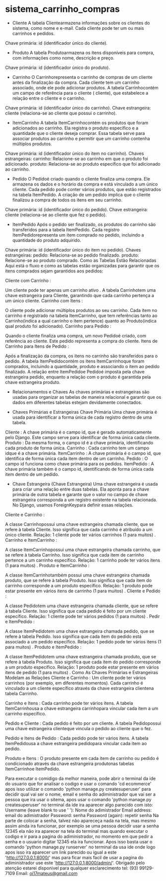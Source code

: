 # sistema_carrinho_compras
- Cliente
A tabela Clientearmazena informações sobre os clientes do sistema, como nome e e-mail. Cada cliente pode ter um ou mais carrinhos e pedidos.

Chave primária: id (identificador único do cliente).
- Produto
A tabela Produtoarmazena os itens disponíveis para compra, com informações como nome, descrição e preço.

Chave primária: id (identificador único do produto).
- Carrinho
O Carrinhorepresenta o carrinho de compras de um cliente antes da finalização da compra. Cada cliente tem um carrinho associado, onde ele pode adicionar produtos. A tabela Carrinhocontém um campo de referência para o cliente ( cliente), que estabelece a relação entre o cliente e o carrinho.

Chave primária: id (identificador único do carrinho).
Chave estrangeira: cliente (relaciona-se ao cliente que possui o carrinho).
- ItemCarrinho
A tabela ItemCarrinhocontém os produtos que foram adicionados ao carrinho. Ela registra o produto específico e a quantidade que o cliente deseja comprar. Essa tabela serve para associar produtos ao carrinho e permitir que um carrinho contenha múltiplos produtos.

Chave primária: id (identificador único do item no carrinho).
Chaves estrangeiras:
carrinho: Relacione-se ao carrinho em que o produto foi adicionado.
produto: Relaciona-se ao produto específico que foi adicionado ao carrinho.
- Pedido
O Pedidoé criado quando o cliente finaliza uma compra. Ele armazena os dados e o horário da compra e está vinculado a um único cliente. Cada pedido pode conter vários produtos, que estão registrados na tabela ItemPedido. A criação de um pedido implica que o cliente finalizou a compra de todos os itens em seu carrinho.

Chave primária: id (identificador único do pedido).
Chave estrangeira: cliente (relaciona-se ao cliente que fez o pedido).
- ItemPedido
Após o pedido ser finalizado, os produtos do carrinho são transferidos para a tabela ItemPedido. Cada registro ItemPedidorepresenta um item comprado no pedido, incluindo a quantidade do produto adquirido.

Chave primária: id (identificador único do item no pedido).
Chaves estrangeiras:
pedido: Relaciona-se ao pedido finalizado.
produto: Relacione-se ao produto comprado.
Como as Tabelas Estão Relacionadas
Aqui está o fluxo e como as tabelas estão organizadas para garantir que os itens comprados sejam garantidos aos pedidos:

Cliente com Carrinho :

Um cliente pode ter apenas um carrinho ativo . A tabela Carrinhotem uma chave estrangeira para Cliente, garantindo que cada carrinho pertença a um único cliente.
Carrinho com Itens :

O cliente pode adicionar múltiplos produtos ao seu carrinho. Cada item no carrinho é registrado na tabela ItemCarrinho, que tem referências tanto ao Carrinho(indica a qual carrinho o item pertence) quanto ao Produto(indica qual produto foi adicionado).
Carrinho para Pedido :

Quando o cliente finaliza uma compra, um novo Pedidoé criado, com referência ao cliente. Este pedido representa a compra do cliente.
Itens de Carrinho para Itens de Pedido :

Após a finalização da compra, os itens no carrinho são transferidos para o pedido. A tabela ItemPedidocontém os itens ItemCarrinhoque foram comprados, incluindo a quantidade, produto e associando o item ao pedido finalizado. A relação entre ItemPedidoe Pedidoé imposta pela chave estrangeira pedido, enquanto a relação com o produto é garantida pela chave estrangeira produto.

- Relacionamentos e Chaves
As chaves primárias e estrangeiras são usadas para organizar as tabelas de maneira relacional e garantir que os dados em diferentes tabelas estejam devidamente conectados.

- Chaves Primárias e Estrangeiras
Chave Primária
Uma chave primária é usada para identificar a forma única de cada registro dentro de uma tabela. 

Cliente : A chave primária é o campo id, que é gerado automaticamente pelo Django. Este campo serve para identificar de forma única cada cliente.
Produto : Da mesma forma, o campo id é a chave primária, identificando cada produto de forma única.
Carrinho : Cada carrinho tem um campo idque é a chave primária.
ItemCarrinho : A chave primária é o campo id, que identifica de forma única cada item dentro de um carrinho.
Pedido : O campo id funciona como chave primária para os pedidos.
ItemPedido : A chave primária também é o campo id, identificando de forma única cada item dentro de um pedido.
- Chave Estrangeira (Chave Estrangeira)
Uma chave estrangeira é usada para criar uma relação entre duas tabelas. Ela aponta para a chave primária de outra tabela e garante que o valor no campo de chave estrangeira corresponda a um registro existente na tabela relacionada. No Django, usamos ForeignKeypara definir essas relações.

Cliente e Carrinho :

A classe Carrinhopossui uma chave estrangeira chamada cliente, que se refere à tabela Cliente. Isso significa que cada carrinho é atribuído a um único cliente.
Relação: 1 cliente pode ter vários carrinhos (1 para muitos) .
Carrinho e ItemCarrinho :

A classe ItemCarrinhopossui uma chave estrangeira chamada carrinho, que se refere à tabela Carrinho. Isso significa que cada item de carrinho pertence a um carrinho específico.
Relação: 1 carrinho pode ter vários itens (1 para muitos) .
Produto e ItemCarrinho :

A classe ItemCarrinhotambém possui uma chave estrangeira chamada produto, que se refere à tabela Produto. Isso significa que cada item do carrinho corresponde a um produto específico.
Relação: 1 produto pode estar presente em vários itens de carrinho (1 para muitos) .
Cliente e Pedido :

A classe Pedidotem uma chave estrangeira chamada cliente, que se refere à tabela Cliente. Isso significa que cada pedido é feito por um cliente específico.
Relação: 1 cliente pode ter vários pedidos (1 para muitos) .
Pedir e ItemPedido :

A classe ItemPedidotem uma chave estrangeira chamada pedido, que se refere à tabela Pedido. Isso significa que cada item do pedido está associado a um pedido específico.
Relação: 1 pedido pode ter vários itens (1 para muitos) .
Produto e ItemPedido :

A classe ItemPedidotem uma chave estrangeira chamada produto, que se refere à tabela Produto. Isso significa que cada item do pedido corresponde a um produto específico.
Relação: 1 produto pode estar presente em vários itens de pedido (1 para muitos) .
Como As Chaves Primárias e Estrangeiras Modelam as Relações
Cliente e Carrinho : Um cliente pode ter vários carrinhos (por exemplo, em diferentes momentos). Cada carrinho é vinculado a um cliente específico através da chave estrangeira clientena tabela Carrinho.

Carrinho e Itens : Cada carrinho pode ter vários itens. A tabela ItemCarrinhousa a chave estrangeira carrinhopara vincular cada item a um carrinho específico.

Pedido e Cliente : Cada pedido é feito por um cliente. A tabela Pedidopossui uma chave estrangeira clienteque vincula o pedido ao cliente que o fez.

Pedido e Itens de Pedido : Cada pedido pode ter vários itens. A tabela ItemPedidousa a chave estrangeira pedidopara vincular cada item ao pedido.

Produto e Itens : O produto presente em cada item de carrinho ou pedido é condicionado através da chave estrangeira produtonas tabelas ItemCarrinhoe ItemPedido.

Para executar o comidigo da melhor maneira, pode abrir o terminal da ide do usuario que for analisar o codigo e usar o comando 'cd ecommerce' apos isso utilizar o comando 'python manage.py createsuperuser' para decidir qual vai ser o nome, email e senha do adiministrador que vai ser a pessoa que ira usar o sitema, apos usar o comando 'python manage.py createsuperuser' no terminal da ide ira aparecer algo parecido com isto:
Username (leave blank to use ' '): Nome do adimistrador 
Email address: email do adimistrador 
Password: senha 
Password (again): repetir senha
Na parte de colocar a senha, talvez não apareceça nada na tela, mas mesmo assim ainda ira funcionar, por exemplo se uma pessoa decidir usar a senha 12345 ela não ira aparecer na tela do terminal mas quando executar o codigo e ir para a pagina do adiministrador, no momento em que pedir a senha e o usuario digitar 12345 ela ira funcionar. Apos isso basta usar o comando 'python manage.py runserver' no terminal da usa ide onde logo apos isso ira aparecer um link parecido ou igual a este 'http://127.0.0.1:8000/' mas para ficar mais facil de usar a pagina do adiministrador use este 'http://127.0.0.1:8000/admin/'.
Obrigado pelo atenção estarei disponivel para qualquer esclarecimento
tel: (93) 99129-7109
Email: oi17mateus@gmail.com
